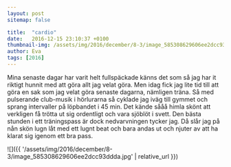 ```yaml
---
layout: post
sitemap: false

title:  "cardio"
date:   2016-12-15 23:10:37 +0100
thumbnail-img: /assets/img/2016/december/8-3/image_585308629606ee2dcc93ddda.jpg
author: Eva
tags: [2016]
---
```


Mina senaste dagar har varit helt fullspäckade känns det som så jag har it riktigt hunnit med att göra allt jag velat göra. Men idag fick jag lite tid till att göra en sak som jag velat göra senaste dagarna, nämligen träna. Så med pulserande club-musik i hörlurarna så cyklade jag iväg till gymmet och sprang intervaller på löpbandet i 45 min. Det kände sååå himla skönt att verkligen få trötta ut sig ordentligt och vara sjöblöt i svett. Den bästa stunden i ett träningspass är dock nedvarvningen tycker jag. Då slår jag på nån skön lugn låt med ett lugnt beat och bara andas ut och njuter av att ha klarat sig igenom ett bra pass.

![]({{ '/assets/img/2016/december/8-3/image_585308629606ee2dcc93ddda.jpg'  | relative_url }})

